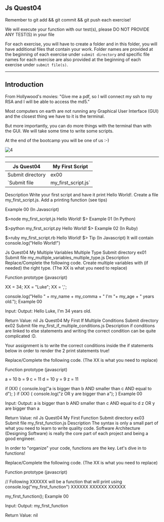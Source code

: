 ## Js Quest04

Remember to git add && git commit && git push each exercise!

We will execute your function with our test(s), please DO NOT PROVIDE ANY TEST(S) in your file

For each exercise, you will have to create a folder and in this folder, you will have additional files that contain your work. Folder names are provided at the beginning of each exercise under `submit directory` and specific file names for each exercise are also provided at the beginning of each exercise under `submit file(s)`.

-------------------------------------------------------------------------------------------------------------------------------------------------------------------------

## Introduction
From Hollywood's movies:
"Give me a pdf, so I will connect my ssh to my RSA and I will be able to access the md5."

Most computers on earth are not running any Graphical User Interface (GUI) and the closest thing we have to it is the terminal.

But more importantly, you can do more things with the terminal than with the GUI.
We will take some time to write some scripts.

At the end of the bootcamp you will be one of us :-)

![4](https://user-images.githubusercontent.com/51156057/213815972-0c56c916-5226-4e7b-a0c0-f45d98b18123.jpg)

-------------------------------------------------------------------------------------------------------------------------------------------------------------------------

| Js Quest04 | My First Script |
| -----------| ----------------|
| Submit directory | ex00 |
| `Submit file | my_first_script.js` |

Description
Write your first script and have it print Hello World!.
Create a file my_first_script.js.
Add a printing function (see tips)

Example 00 (In Javascript)

$>node my_first_script.js
Hello World!
$>
Example 01 (In Python)

$>python my_first_script.py
Hello World!
$>
Example 02 (In Ruby)

$>ruby my_first_script.rb
Hello World!
$>
Tip
(In Javascript)
It will contain console.log("Hello World!")

Js Quest04	My Multiple Variables Multiple Type
Submit directory	ex01
Submit file	my_multiple_variables_multiple_type.js
Description
Replace/Complete the following code. Create multiple variables with (if needed) the right type.
(The XX is what you need to replace)

Function prototype (javascript)

XX = 34;
XX = "Luke";
XX = ',';

console.log("Hello " + my_name + my_comma + " I'm "+ my_age + " years old.");
Example 00

Input: 
Output: Hello Luke, I'm 34 years old.

Return Value: nil
Js Quest04	My First If Multiple Conditions
Submit directory	ex02
Submit file	my_first_if_multiple_conditions.js
Description
if conditions are linked to else statements and writing the correct condition can be quite complicated :D.

Your assignment is to write the correct conditions inside the if statements below in order to render the 2 print statements true!

Replace/Complete the following code.
(The XX is what you need to replace)

Function prototype (javascript)

a = 10
b = 9
c = 11
d = 10
y = 9
z = 11

if (XX) {
  console.log("a is bigger than b AND smaller than c AND equal to d");
}
if (XX) {
  console.log("z OR y are bigger than a");
}
Example 00

Input: 
Output: a is bigger than b AND smaller than c AND equal to d
z OR y are bigger than a

Return Value: nil
Js Quest04	My First Function
Submit directory	ex03
Submit file	my_first_function.js
Description
The syntax is only a small part of what you need to learn to write quality code.
Software Architecture (Designing Software) is really the core part of each project and being a good engineer.

In order to "organize" your code, functions are the key. Let's dive in to functions!

Replace/Complete the following code.
(The XX is what you need to replace)

Function prototype (javascript)

// Following XXXXXX will be a function that will print using console.log("my_first_function")
XXXXXX
XXXXXX
XXXXXX

my_first_function();
Example 00

Input: 
Output: my_first_function

Return Value: nil
